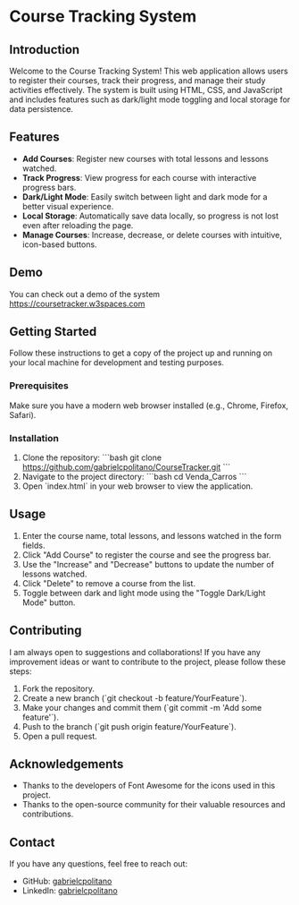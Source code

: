 
# Course Tracking System

## Introduction
Welcome to the Course Tracking System! This web application allows users to register their courses, track their progress, and manage their study activities effectively. The system is built using HTML, CSS, and JavaScript and includes features such as dark/light mode toggling and local storage for data persistence.

## Features
- **Add Courses**: Register new courses with total lessons and lessons watched.
- **Track Progress**: View progress for each course with interactive progress bars.
- **Dark/Light Mode**: Easily switch between light and dark mode for a better visual experience.
- **Local Storage**: Automatically save data locally, so progress is not lost even after reloading the page.
- **Manage Courses**: Increase, decrease, or delete courses with intuitive, icon-based buttons.

## Demo
You can check out a demo of the system https://coursetracker.w3spaces.com

## Getting Started
Follow these instructions to get a copy of the project up and running on your local machine for development and testing purposes.

### Prerequisites
Make sure you have a modern web browser installed (e.g., Chrome, Firefox, Safari).

### Installation
1. Clone the repository:
   \`\`\`bash
   git clone https://github.com/gabrielcpolitano/CourseTracker.git
   \`\`\`
2. Navigate to the project directory:
   \`\`\`bash
   cd Venda_Carros
   \`\`\`
3. Open \`index.html\` in your web browser to view the application.

## Usage
1. Enter the course name, total lessons, and lessons watched in the form fields.
2. Click "Add Course" to register the course and see the progress bar.
3. Use the "Increase" and "Decrease" buttons to update the number of lessons watched.
4. Click "Delete" to remove a course from the list.
5. Toggle between dark and light mode using the "Toggle Dark/Light Mode" button.

## Contributing
I am always open to suggestions and collaborations! If you have any improvement ideas or want to contribute to the project, please follow these steps:
1. Fork the repository.
2. Create a new branch (\`git checkout -b feature/YourFeature\`).
3. Make your changes and commit them (\`git commit -m 'Add some feature'\`).
4. Push to the branch (\`git push origin feature/YourFeature\`).
5. Open a pull request.

## Acknowledgements
- Thanks to the developers of Font Awesome for the icons used in this project.
- Thanks to the open-source community for their valuable resources and contributions.

## Contact
If you have any questions, feel free to reach out:
- GitHub: [gabrielcpolitano](https://github.com/gabrielcpolitano)
- LinkedIn: [gabrielcpolitano](https://www.linkedin.com/in/gabriel-politano-800a64278/)
